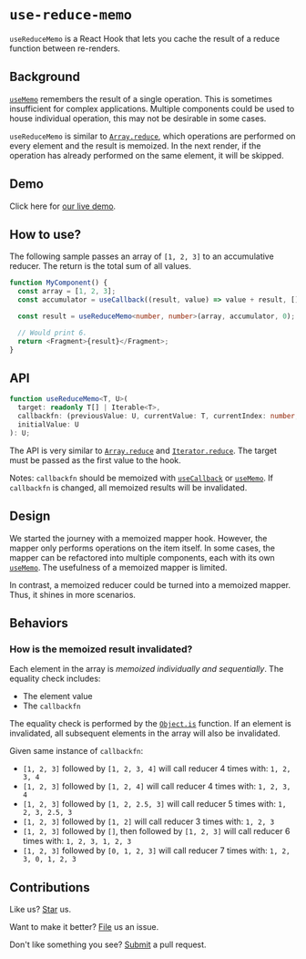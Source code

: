 # `use-reduce-memo`

`useReduceMemo` is a React Hook that lets you cache the result of a reduce function between re-renders.

## Background

[`useMemo`](https://react.dev/reference/react/useMemo) remembers the result of a single operation. This is sometimes insufficient for complex applications. Multiple components could be used to house individual operation, this may not be desirable in some cases.

`useReduceMemo` is similar to [`Array.reduce`](https://developer.mozilla.org/en-US/docs/Web/JavaScript/Reference/Global_Objects/Array/reduce), which operations are performed on every element and the result is memoized. In the next render, if the operation has already performed on the same element, it will be skipped.

## Demo

Click here for [our live demo](https://compulim.github.io/use-reduce-memo/).

## How to use?

The following sample passes an array of `[1, 2, 3]` to an accumulative reducer. The return is the total sum of all values.

```ts
function MyComponent() {
  const array = [1, 2, 3];
  const accumulator = useCallback((result, value) => value + result, []);

  const result = useReduceMemo<number, number>(array, accumulator, 0);

  // Would print 6.
  return <Fragment>{result}</Fragment>;
}
```

## API

```ts
function useReduceMemo<T, U>(
  target: readonly T[] | Iterable<T>,
  callbackfn: (previousValue: U, currentValue: T, currentIndex: number, target: readonly T[] | Iterable<T>) => U,
  initialValue: U
): U;
```

The API is very similar to [`Array.reduce`](https://developer.mozilla.org/en-US/docs/Web/JavaScript/Reference/Global_Objects/Array/reduce) and [`Iterator.reduce`](https://developer.mozilla.org/en-US/docs/Web/JavaScript/Reference/Global_Objects/Iterator/reduce). The target must be passed as the first value to the hook.

Notes: `callbackfn` should be memoized with [`useCallback`](https://react.dev/reference/react/useCallback) or [`useMemo`](https://react.dev/reference/react/useMemo). If `callbackfn` is changed, all memoized results will be invalidated.

## Design

We started the journey with a memoized mapper hook. However, the mapper only performs operations on the item itself. In some cases, the mapper can be refactored into multiple components, each with its own [`useMemo`](https://react.dev/reference/react/useMemo). The usefulness of a memoized mapper is limited.

In contrast, a memoized reducer could be turned into a memoized mapper. Thus, it shines in more scenarios.

## Behaviors

### How is the memoized result invalidated?

Each element in the array is _memoized individually and sequentially_. The equality check includes:

- The element value
- The `callbackfn`

The equality check is performed by the [`Object.is`](https://developer.mozilla.org/en-US/docs/Web/JavaScript/Reference/Global_Objects/Object/is) function. If an element is invalidated, all subsequent elements in the array will also be invalidated.

Given same instance of `callbackfn`:

- `[1, 2, 3]` followed by `[1, 2, 3, 4]` will call reducer 4 times with: `1, 2, 3, 4`
- `[1, 2, 3]` followed by `[1, 2, 4]` will call reducer 4 times with: `1, 2, 3, 4`
- `[1, 2, 3]` followed by `[1, 2, 2.5, 3]` will call reducer 5 times with: `1, 2, 3, 2.5, 3`
- `[1, 2, 3]` followed by `[1, 2]` will call reducer 3 times with: `1, 2, 3`
- `[1, 2, 3]` followed by `[]`, then followed by `[1, 2, 3]` will call reducer 6 times with: `1, 2, 3, 1, 2, 3`
- `[1, 2, 3]` followed by `[0, 1, 2, 3]` will call reducer 7 times with: `1, 2, 3, 0, 1, 2, 3`

## Contributions

Like us? [Star](https://github.com/compulim/use-reduce-memo/stargazers) us.

Want to make it better? [File](https://github.com/compulim/use-reduce-memo/issues) us an issue.

Don't like something you see? [Submit](https://github.com/compulim/use-reduce-memo/pulls) a pull request.
